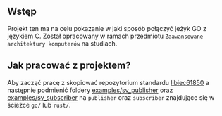 ## Wstęp

Projekt ten ma na celu pokazanie w jaki sposób połączyć jeżyk GO z językiem C. Został opracowany w ramach przedmiotu `Zaawansowane architektury komputerów` na studiach.

## Jak pracować z projektem?

Aby zacząć pracę z skopiować repozytorium standardu [libiec61850](https://github.com/mz-automation/libiec61850) a następnie podmienić foldery [examples/sv_publisher](https://github.com/mz-automation/libiec61850/tree/v1.6/examples/sv_publisher) oraz [examples/sv_subscriber](https://github.com/mz-automation/libiec61850/tree/v1.6/examples/sv_subscriber) na `publisher` oraz `subscriber` znajdujące się w ścieżce `go/` lub `rust/`.